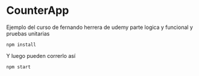 # CounterApp

Ejemplo del curso de fernando herrera de udemy parte logica y funcional y pruebas unitarias

```
npm install
```

Y luego pueden correrlo así

```
npm start
```

